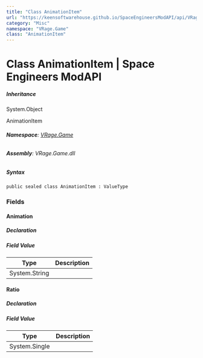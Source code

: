 ```yaml
---
title: "Class AnimationItem"
url: "https://keensoftwarehouse.github.io/SpaceEngineersModAPI/api/VRage.Game.AnimationItem.html"
category: "Misc"
namespace: "VRage.Game"
class: "AnimationItem"
---
```


# Class AnimationItem | Space Engineers ModAPI

##### Inheritance

System.Object

AnimationItem

###### **Namespace**: [VRage.Game](https://keensoftwarehouse.github.io/SpaceEngineersModAPI/api/VRage.Game.html)

###### **Assembly**: VRage.Game.dll

##### Syntax

```
public sealed class AnimationItem : ValueType
```

### Fields

#### Animation

##### Declaration

##### Field Value

| Type | Description |
| --- | --- |
| System.String |     |

#### Ratio

##### Declaration

##### Field Value

| Type | Description |
| --- | --- |
| System.Single |     |